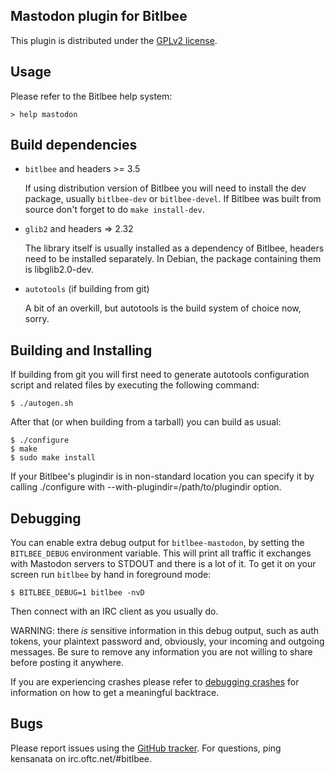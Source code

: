 Mastodon plugin for Bitlbee
---------------------------

This plugin is distributed under the [GPLv2 license](LICENSE).

Usage
-----

Please refer to the Bitlbee help system:

```
> help mastodon
```

Build dependencies
------------------

- `bitlbee` and headers >= 3.5

  If using distribution version of Bitlbee you will need to install the dev
  package, usually `bitlbee-dev` or `bitlbee-devel`. If Bitlbee was built from
  source don't forget to do `make install-dev`.

- `glib2` and headers => 2.32

  The library itself is usually installed as a dependency of Bitlbee, headers
  need to be installed separately. In Debian, the package containing them is
  libglib2.0-dev.

- `autotools` (if building from git)

  A bit of an overkill, but autotools is the build system of choice now, sorry.


Building and Installing
-----------------------

If building from git you will first need to generate autotools configuration
script and related files by executing the following command:

```
$ ./autogen.sh
```

After that (or when building from a tarball) you can build as usual:

```
$ ./configure
$ make
$ sudo make install
```

If your Bitlbee's plugindir is in non-standard location you can specify it by
calling ./configure with --with-plugindir=/path/to/plugindir option.

Debugging
---------

You can enable extra debug output for `bitlbee-mastodon`, by setting the
`BITLBEE_DEBUG` environment variable. This will print all traffic it exchanges
with Mastodon servers to STDOUT and there is a lot of it. To get it on your
screen run `bitlbee` by hand in foreground mode:

```
$ BITLBEE_DEBUG=1 bitlbee -nvD
```

Then connect with an IRC client as you usually do.

WARNING: there *is* sensitive information in this debug output, such as auth
tokens, your plaintext password and, obviously, your incoming and outgoing
messages. Be sure to remove any information you are not willing to share before
posting it anywhere.

If you are experiencing crashes please refer to [debugging
crashes](https://wiki.bitlbee.org/DebuggingCrashes) for information on how to
get a meaningful backtrace.

Bugs
----

Please report issues using the [GitHub
tracker](https://github.com/kensanata/bitlbee-mastodon/issues). For questions,
ping kensanata on irc.oftc.net/#bitlbee.

